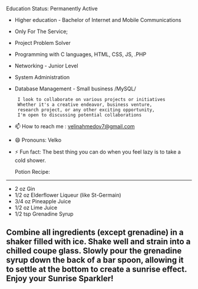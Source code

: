  
 Education Status: Permanently Active
                                                                     
  - Higher education - Bachelor of Internet and      Mobile Communications
                                              
  - Only For The Service;
  - Project Problem Solver 
   
  - Programming with C languages, HTML, CSS, JS, .PHP 
  - Networking - Junior Level
  - System Administration 
  - Database Management - Small business /MySQL/
  
         I look to collaborate on various projects or initiatives
         Whether it's a creative endeavor, business venture,
         research project, or any other exciting opportunity,               
         I'm open to discussing potential collaborations

- 📫 How to reach me :
 velinahmedov7@gmail.com

- 😄 Pronouns: Velko

- ⚡ Fun fact: 
  The best thing you can do when you feel    lazy is to take a cold shower.


  Potion Recipe:
 ----------------------------------------------------------------------
  * 2 oz Gin                                           
  * 1/2 oz Elderflower Liqueur (like St-Germain)      
  * 3/4 oz Pineapple Juice                           
  * 1/2 oz Lime Juice                                  
  * 1/2 tsp Grenadine Syrup
 
  Combine all ingredients (except grenadine) in a shaker filled with ice.
  Shake well and strain into a chilled coupe glass.
  Slowly pour the grenadine syrup down the back of a bar spoon,
  allowing it to settle at the bottom to create a sunrise effect.
               Enjoy your Sunrise Sparkler!                                           
 ------------------------------------------------------------------------
    




